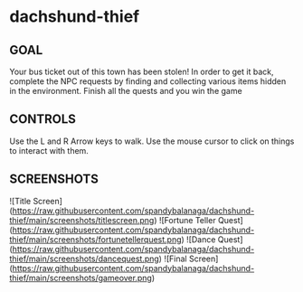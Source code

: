 # dachshund-thief

## GOAL

Your bus ticket out of this town has been stolen! In order to get it back, complete the NPC requests by finding and collecting various items hidden in the environment. Finish all the quests and you win the game

## CONTROLS

Use the L and R Arrow keys to walk. Use the mouse cursor to click on things to interact with them. 

## SCREENSHOTS

![Title Screen] (https://raw.githubusercontent.com/spandybalanaga/dachshund-thief/main/screenshots/titlescreen.png)
![Fortune Teller Quest] (https://raw.githubusercontent.com/spandybalanaga/dachshund-thief/main/screenshots/fortunetellerquest.png)
![Dance Quest] (https://raw.githubusercontent.com/spandybalanaga/dachshund-thief/main/screenshots/dancequest.png)
![Final Screen] (https://raw.githubusercontent.com/spandybalanaga/dachshund-thief/main/screenshots/gameover.png)
